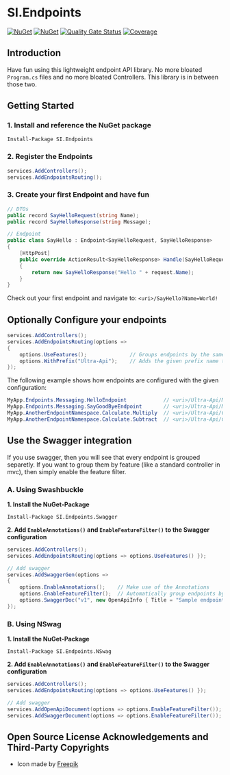 # SI.Endpoints

[![NuGet](https://img.shields.io/nuget/v/SI.Endpoints.svg)](https://www.nuget.org/packages/SI.Endpoints)
[![NuGet](https://img.shields.io/nuget/v/SI.Endpoints.Swagger.svg)](https://www.nuget.org/packages/SI.Endpoints.Swagger)
[![Quality Gate Status](https://sonarcloud.io/api/project_badges/measure?project=SiberaIndustries_SI.Endpoints&metric=alert_status)](https://sonarcloud.io/dashboard?id=SiberaIndustries_SI.Endpoints)
[![Coverage](https://sonarcloud.io/api/project_badges/measure?project=SiberaIndustries_SI.Endpoints&metric=coverage)](https://sonarcloud.io/dashboard?id=SiberaIndustries_SI.Endpoints)

## Introduction

Have fun using this lightweight endpoint API library. No more bloated `Program.cs` files and no more bloated Controllers. This library is in between those two.

## Getting Started

### 1. Install and reference the NuGet package

```
Install-Package SI.Endpoints
```

### 2. Register the Endpoints

```cs
services.AddControllers();
services.AddEndpointsRouting();
```

### 3. Create your first Endpoint and have fun

```cs
// DTOs
public record SayHelloRequest(string Name);
public record SayHelloResponse(string Message);

// Endpoint
public class SayHello : Endpoint<SayHelloRequest, SayHelloResponse>
{
    [HttpPost]
    public override ActionResult<SayHelloResponse> Handle(SayHelloRequest request)
    {
        return new SayHelloResponse("Hello " + request.Name);
    }
}
```

Check out your first endpoint and navigate to: `<uri>/SayHello?Name=World!`

## Optionally Configure your endpoints

```cs
services.AddControllers();
services.AddEndpointsRouting(options =>
{
    options.UseFeatures();              // Groups endpoints by the same last namespace part
    options.WithPrefix("Ultra-Api");    // Adds the given prefix name to all endpoint routes
});
```

The following example shows how endpoints are configured with the given configuration:

```cs
MyApp.Endpoints.Messaging.HelloEndpoint            // <uri>/Ultra-Api/Messaging/SayHello
MyApp.Endpoints.Messaging.SayGoodByeEndpoint       // <uri>/Ultra-Api/Messaging/SayGoodBye
MyApp.AnotherEndpointNamespace.Calculate.Multiply  // <uri>/Ultra-Api/Calculate/Multiply
MyApp.AnotherEndpointNamespace.Calculate.Subtract  // <uri>/Ultra-Api/Calculate/Subtract
```

## Use the Swagger integration

If you use swagger, then you will see that every endpoint is grouped separetly. If you want to group them by feature (like a standard controller in mvc), then simply enable the feature filter.

### A. Using Swashbuckle

**1. Install the NuGet-Package**

```
Install-Package SI.Endpoints.Swagger
```

**2. Add `EnableAnnotations()` and `EnableFeatureFilter()` to the Swagger configuration**

```cs
services.AddControllers();
services.AddEndpointsRouting(options => options.UseFeatures() });

// Add swagger
services.AddSwaggerGen(options =>
{
    options.EnableAnnotations();    // Make use of the Annotations
    options.EnableFeatureFilter();  // Automatically group endpoints by the [feature] template
    options.SwaggerDoc("v1", new OpenApiInfo { Title = "Sample endpoints", Version = "v1" });
});
```

### B. Using NSwag

**1. Install the NuGet-Package**

```
Install-Package SI.Endpoints.NSwag
```

**2. Add `EnableAnnotations()` and `EnableFeatureFilter()` to the Swagger configuration**

```cs
services.AddControllers();
services.AddEndpointsRouting(options => options.UseFeatures() });

// Add swagger
services.AddOpenApiDocument(options => options.EnableFeatureFilter()); // Option A
services.AddSwaggerDocument(options => options.EnableFeatureFilter()); // Option B
```

## Open Source License Acknowledgements and Third-Party Copyrights

- Icon made by [Freepik](https://www.flaticon.com/authors/freepik)

